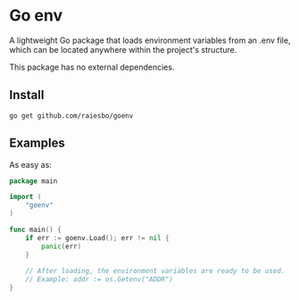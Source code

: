# Go env

A lightweight Go package that loads environment variables from an .env file, which can be located anywhere within the
project's structure.

This package has no external dependencies.

## Install

```shell
go get github.com/raiesbo/goenv
```

## Examples

As easy as:

```go
package main

import (
	"goenv"
)

func main() {
    if err := goenv.Load(); err != nil {
        panic(err)
    }
    
    // After loading, the environment variables are ready to be used. 
    // Example: addr := os.Getenv("ADDR")
}
```
